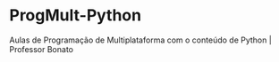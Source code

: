 # ProgMult-Python
Aulas de Programação de Multiplataforma com o conteúdo de Python | Professor Bonato
